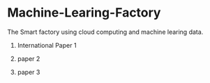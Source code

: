# Machine-Learing-Factory
The Smart factory using cloud computing and machine learing data.


1. International Paper 1

2. paper 2

3. paper 3
